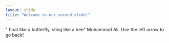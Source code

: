 ```yaml
---
layout: slide
title: "Welcome to our second slide!"
---
```

" float like a butterfly, sting like a bee" Muhammad Ali.
Use the left arrow to go back!
